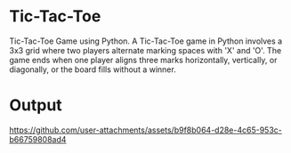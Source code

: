 # Tic-Tac-Toe
Tic-Tac-Toe Game using Python.
A Tic-Tac-Toe game in Python involves a 3x3 grid where two players alternate marking spaces with 'X' and 'O'. The game ends when one player aligns three marks horizontally, vertically, or diagonally, or the board fills without a winner.
# Output



https://github.com/user-attachments/assets/b9f8b064-d28e-4c65-953c-b66759808ad4

